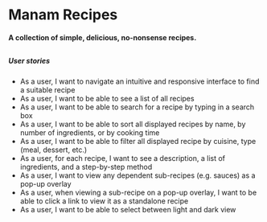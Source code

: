 # Manam Recipes

#### A collection of simple, delicious, no-nonsense recipes.

##

##### User stories

- As a user, I want to navigate an intuitive and responsive interface to find a suitable recipe
- As a user, I want to be able to see a list of all recipes
- As a user, I want to be able to search for a recipe by typing in a search box
- As a user, I want to be able to sort all displayed recipes by name, by number of ingredients, or by cooking time
- As a user, I want to be able to filter all displayed recipe by cuisine, type (meal, dessert, etc.)
- As a user, for each recipe, I want to see a description, a list of ingredients, and a step-by-step method
- As a user, I want to view any dependent sub-recipes (e.g. sauces) as a pop-up overlay
- As a user, when viewing a sub-recipe on a pop-up overlay, I want to be able to click a link to view it as a standalone recipe
- As a user, I want to be able to select between light and dark view
